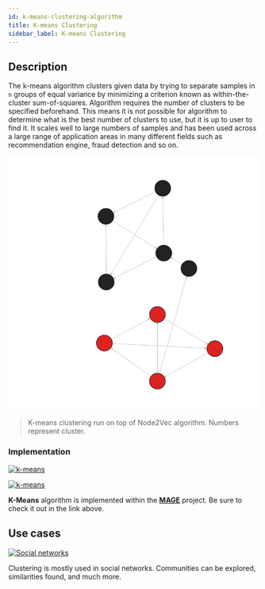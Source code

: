 ```yaml
---
id: k-means-clustering-algorithm
title: K-means Clustering
sidebar_label: K-means Clustering
---
```


## Description

The k-means algorithm clusters given data by trying to separate samples in `n` groups of equal variance by minimizing a criterion known as 
within-the-cluster sum-of-squares. 
Algorithm requires the number of clusters to be specified beforehand. This means it is not possible for algorithm to determine
what is the best number of clusters to use, but it is up to user to find it. It scales well to large numbers of samples and has been used 
across a large range of application areas in many different fields such as recommendation engine, fraud detection and so on.


![k-means clustering](../../data/algorithms/machine-learning-graph-analytics/kmeans-clustering.png)
> K-means clustering run on top of Node2Vec algorithm. Numbers represent cluster.



### Implementation

[![k-means](https://img.shields.io/badge/KMeans-Implementation-FB6E00?logo=github&style=for-the-badge)](https://github.com/memgraph/mage/blob/main/python/kmeans.py)

[![k-means](https://img.shields.io/badge/KMeans-Documentation-FCC624?style=for-the-badge&logo=python&logoColor=white)](/mage/query-modules/python/kmeans-clustering)

**K-Means** algorithm is implemented within the
[**MAGE**](https://github.com/memgraph/mage) project. Be sure to check it out in the
link above.

## Use cases

[![Social
networks](https://img.shields.io/badge/Social_networks-Application-8A477F?style=for-the-badge)](/use-cases/social-media.md)

Clustering is mostly used in social networks. Communities
can be explored, similarities found, and much more.
